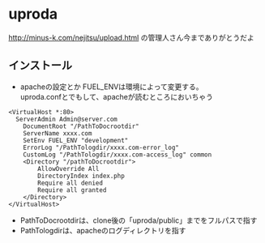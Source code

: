                                                                                                                                                                                                               
# uproda
http://minus-k.com/nejitsu/upload.html の管理人さん今までありがとうだよ  

## インストール
- apacheの設定とか
FUEL_ENVは環境によって変更する。  
uproda.confとでもして、apacheが読むところにおいちゃう
```
<VirtualHost *:80>
  ServerAdmin Admin@server.com
    DocumentRoot "/PathToDocrootdir"
    ServerName xxxx.com
    SetEnv FUEL_ENV "development"
    ErrorLog "/PathTologdir/xxxx.com-error_log"
    CustomLog "/PathTologdir/xxxx.com-access_log" common
    <Directory "/pathToDocrootdir">
        AllowOverride All 
        DirectoryIndex index.php
        Require all denied
        Require all granted
    </Directory>
</VirtualHost>
```
- PathToDocrootdirは、clone後の「uproda/public」までをフルパスで指す
- PathTologdirは、apacheのログディレクトリを指す
